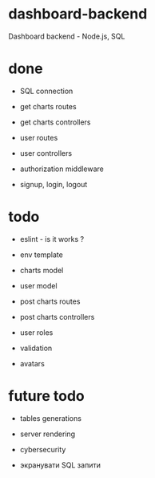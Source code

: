 # dashboard-backend

Dashboard backend - Node.js, SQL

# done

- SQL connection

- get charts routes
- get charts controllers

- user routes
- user controllers

- authorization middleware
- signup, login, logout

# todo

- eslint - is it works ?
- env template

- charts model
- user model

- post charts routes
- post charts controllers

- user roles
- validation

- avatars

# future todo

- tables generations

- server rendering
- cybersecurity
- экранувати SQL запити
